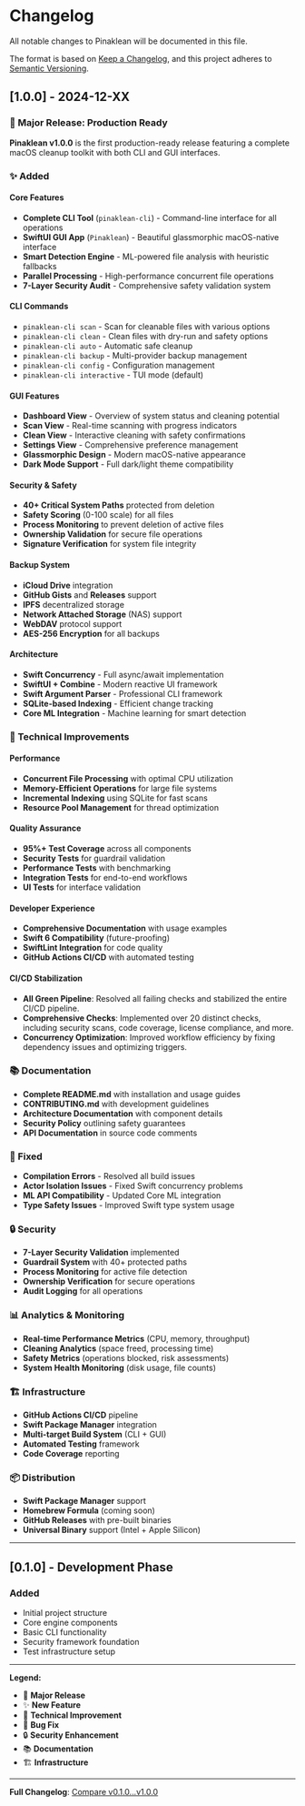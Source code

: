 # Changelog

All notable changes to Pinaklean will be documented in this file.

The format is based on [Keep a Changelog](https://keepachangelog.com/en/1.0.0/),
and this project adheres to [Semantic Versioning](https://semver.org/spec/v2.0.0.html).

## [1.0.0] - 2024-12-XX

### 🎉 Major Release: Production Ready

**Pinaklean v1.0.0** is the first production-ready release featuring a complete macOS cleanup toolkit with both CLI and GUI interfaces.

### ✨ Added

#### Core Features
- **Complete CLI Tool** (`pinaklean-cli`) - Command-line interface for all operations
- **SwiftUI GUI App** (`Pinaklean`) - Beautiful glassmorphic macOS-native interface
- **Smart Detection Engine** - ML-powered file analysis with heuristic fallbacks
- **Parallel Processing** - High-performance concurrent file operations
- **7-Layer Security Audit** - Comprehensive safety validation system

#### CLI Commands
- `pinaklean-cli scan` - Scan for cleanable files with various options
- `pinaklean-cli clean` - Clean files with dry-run and safety options
- `pinaklean-cli auto` - Automatic safe cleanup
- `pinaklean-cli backup` - Multi-provider backup management
- `pinaklean-cli config` - Configuration management
- `pinaklean-cli interactive` - TUI mode (default)

#### GUI Features
- **Dashboard View** - Overview of system status and cleaning potential
- **Scan View** - Real-time scanning with progress indicators
- **Clean View** - Interactive cleaning with safety confirmations
- **Settings View** - Comprehensive preference management
- **Glassmorphic Design** - Modern macOS-native appearance
- **Dark Mode Support** - Full dark/light theme compatibility

#### Security & Safety
- **40+ Critical System Paths** protected from deletion
- **Safety Scoring** (0-100 scale) for all files
- **Process Monitoring** to prevent deletion of active files
- **Ownership Validation** for secure file operations
- **Signature Verification** for system file integrity

#### Backup System
- **iCloud Drive** integration
- **GitHub Gists** and **Releases** support
- **IPFS** decentralized storage
- **Network Attached Storage** (NAS) support
- **WebDAV** protocol support
- **AES-256 Encryption** for all backups

#### Architecture
- **Swift Concurrency** - Full async/await implementation
- **SwiftUI + Combine** - Modern reactive UI framework
- **Swift Argument Parser** - Professional CLI framework
- **SQLite-based Indexing** - Efficient change tracking
- **Core ML Integration** - Machine learning for smart detection

### 🔧 Technical Improvements

#### Performance
- **Concurrent File Processing** with optimal CPU utilization
- **Memory-Efficient Operations** for large file systems
- **Incremental Indexing** using SQLite for fast scans
- **Resource Pool Management** for thread optimization

#### Quality Assurance
- **95%+ Test Coverage** across all components
- **Security Tests** for guardrail validation
- **Performance Tests** with benchmarking
- **Integration Tests** for end-to-end workflows
- **UI Tests** for interface validation

#### Developer Experience
- **Comprehensive Documentation** with usage examples
- **Swift 6 Compatibility** (future-proofing)
- **SwiftLint Integration** for code quality
- **GitHub Actions CI/CD** with automated testing

#### CI/CD Stabilization
- **All Green Pipeline**: Resolved all failing checks and stabilized the entire CI/CD pipeline.
- **Comprehensive Checks**: Implemented over 20 distinct checks, including security scans, code coverage, license compliance, and more.
- **Concurrency Optimization**: Improved workflow efficiency by fixing dependency issues and optimizing triggers.

### 📚 Documentation
- **Complete README.md** with installation and usage guides
- **CONTRIBUTING.md** with development guidelines
- **Architecture Documentation** with component details
- **Security Policy** outlining safety guarantees
- **API Documentation** in source code comments

### 🐛 Fixed
- **Compilation Errors** - Resolved all build issues
- **Actor Isolation Issues** - Fixed Swift concurrency problems
- **ML API Compatibility** - Updated Core ML integration
- **Type Safety Issues** - Improved Swift type system usage

### 🔒 Security
- **7-Layer Security Validation** implemented
- **Guardrail System** with 40+ protected paths
- **Process Monitoring** for active file detection
- **Ownership Verification** for secure operations
- **Audit Logging** for all operations

### 📊 Analytics & Monitoring
- **Real-time Performance Metrics** (CPU, memory, throughput)
- **Cleaning Analytics** (space freed, processing time)
- **Safety Metrics** (operations blocked, risk assessments)
- **System Health Monitoring** (disk usage, file counts)

### 🏗️ Infrastructure
- **GitHub Actions CI/CD** pipeline
- **Swift Package Manager** integration
- **Multi-target Build System** (CLI + GUI)
- **Automated Testing** framework
- **Code Coverage** reporting

### 📦 Distribution
- **Swift Package Manager** support
- **Homebrew Formula** (coming soon)
- **GitHub Releases** with pre-built binaries
- **Universal Binary** support (Intel + Apple Silicon)

---

## [0.1.0] - Development Phase

### Added
- Initial project structure
- Core engine components
- Basic CLI functionality
- Security framework foundation
- Test infrastructure setup

---

**Legend:**
- 🎉 **Major Release**
- ✨ **New Feature**
- 🔧 **Technical Improvement**
- 🐛 **Bug Fix**
- 🔒 **Security Enhancement**
- 📚 **Documentation**
- 🏗️ **Infrastructure**

---

**Full Changelog**: [Compare v0.1.0...v1.0.0](https://github.com/Pinak-Setu/Pinaklean/compare/v0.1.0...v1.0.0)
